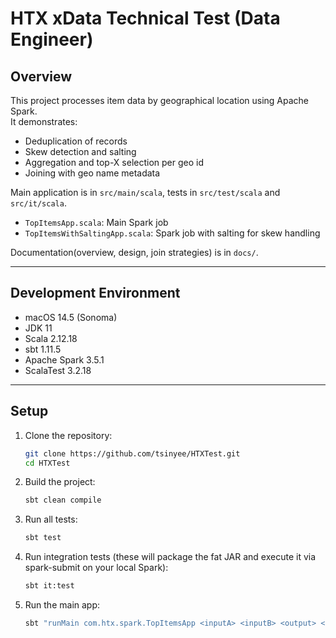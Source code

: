 # HTX xData Technical Test (Data Engineer)

## Overview

This project processes item data by geographical location using Apache Spark.  
It demonstrates:

- Deduplication of records
- Skew detection and salting
- Aggregation and top-X selection per geo id
- Joining with geo name metadata

Main application is in `src/main/scala`, tests in `src/test/scala` and `src/it/scala`.

- `TopItemsApp.scala`: Main Spark job
- `TopItemsWithSaltingApp.scala`: Spark job with salting for skew handling

Documentation(overview, design, join strategies) is in `docs/`.

---

## Development Environment

- macOS 14.5 (Sonoma)
- JDK 11
- Scala 2.12.18
- sbt 1.11.5
- Apache Spark 3.5.1
- ScalaTest 3.2.18

---

## Setup

1. Clone the repository:
   ```bash
   git clone https://github.com/tsinyee/HTXTest.git
   cd HTXTest
   ```
2. Build the project:
    ```bash
    sbt clean compile
     ```

3. Run all tests:

    ```bash
    sbt test
    ```
4. Run integration tests (these will package the fat JAR and execute it via spark-submit on your
   local Spark):
    ```bash
    sbt it:test
    ```
5. Run the main app:

    ```bash
    sbt "runMain com.htx.spark.TopItemsApp <inputA> <inputB> <output> <topX>"
    ```

